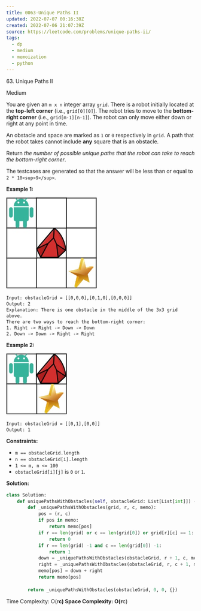 ```yaml
---
title: 0063-Unique Paths II
updated: 2022-07-07 00:16:38Z
created: 2022-07-06 21:07:39Z
source: https://leetcode.com/problems/unique-paths-ii/
tags:
  - dp
  - medium
  - memoization
  - python
---
```


63\. Unique Paths II

Medium

You are given an `m x n` integer array `grid`. There is a robot initially located at the **top-left corner** (i.e., `grid[0][0]`). The robot tries to move to the **bottom-right corner** (i.e., `grid[m-1][n-1]`). The robot can only move either down or right at any point in time.

An obstacle and space are marked as `1` or `0` respectively in `grid`. A path that the robot takes cannot include **any** square that is an obstacle.

Return *the number of possible unique paths that the robot can take to reach the bottom-right corner*.

The testcases are generated so that the answer will be less than or equal to `2 * 10<sup>9</sup>`.

**Example 1:**

![](../_resources/robot1_72f2e5edbce0466ca10d2d912515dec7.jpg)

```
Input: obstacleGrid = [[0,0,0],[0,1,0],[0,0,0]]
Output: 2
Explanation: There is one obstacle in the middle of the 3x3 grid above.
There are two ways to reach the bottom-right corner:
1. Right -> Right -> Down -> Down
2. Down -> Down -> Right -> Right

```

**Example 2:**

![](../_resources/robot2_136db41c2b4e4ec8aa99560cfaf5c07b.jpg)

```
Input: obstacleGrid = [[0,1],[0,0]]
Output: 1

```

**Constraints:**

- `m == obstacleGrid.length`
- `n == obstacleGrid[i].length`
- `1 <= m, n <= 100`
- `obstacleGrid[i][j]` is `0` or `1`.

**Solution:**

```python
class Solution:
    def uniquePathsWithObstacles(self, obstacleGrid: List[List[int]]) -> int:
        def _uniquePathsWithObstacles(grid, r, c, memo):
            pos = (r, c)
            if pos in memo:
                return memo[pos]
            if r == len(grid) or c == len(grid[0]) or grid[r][c] == 1:
                return 0
            if r == len(grid) -1 and c == len(grid[0]) -1:
                return 1
            down = _uniquePathsWithObstacles(obstacleGrid, r + 1, c, memo)
            right = _uniquePathsWithObstacles(obstacleGrid, r, c + 1, memo)
            memo[pos] = down + right
            return memo[pos]
        
        return _uniquePathsWithObstacles(obstacleGrid, 0, 0, {})
```

Time Complexity: O(r**c)
Space Complexity: O(r**c)